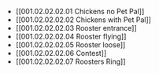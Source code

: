 - [[001.02.02.02.01 Chickens no Pet Pal]]
- [[001.02.02.02.02 Chickens with Pet Pal]]
- [[001.02.02.02.03 Rooster entrance]]
- [[001.02.02.02.04 Rooster flying]]
- [[001.02.02.02.05 Rooster loose]]
- [[001.02.02.02.06 Contest]]
- [[001.02.02.02.07 Roosters Ring]]